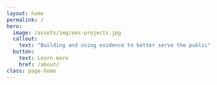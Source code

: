```yaml
---
layout: home
permalink: /
hero:
  image: /assets/img/oes-projects.jpg
  callout:
    text: "Building and using evidence to better serve the public"
  button:
    text: Learn more
    href: /about/
class: page-home
---
```


 
